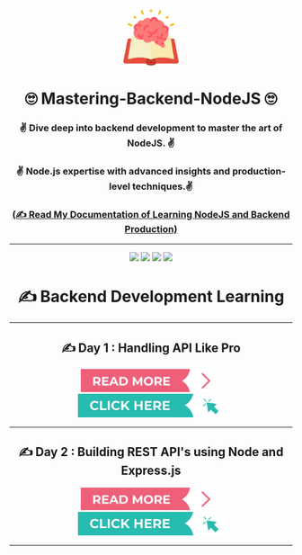 <div align = "center">
<img width=100 src="./Assets/node.png">

# 🙄 Mastering-Backend-NodeJS  🙄

###  ✌️ Dive deep into backend development to master the art of NodeJS. ✌️

###  ✌️ Node.js expertise with advanced insights and production-level techniques.✌️

### [**(✍️ Read My Documentation of Learning NodeJS and Backend Production)**](https://sumontas-organization.gitbook.io/mastering-backend-with-nodejs/)

<hr>

![](https://img.shields.io/badge/React-20232A?style=for-the-badge&logo=react&logoColor=61DAFd)
![](https://img.shields.io/badge/Node.js-43853D?style=for-the-badge&logo=node.js&logoColor=white)
![](https://img.shields.io/badge/JavaScript-F7DF1E?style=for-the-badge&logo=JavaScript&logoColor=white)
![](https://img.shields.io/badge/Express.js-404D59?style=for-the-badge)

# ✍️ Backend Development Learning

<hr>

## ✍️ Day 1 : Handling API Like Pro 

<a href="https://youtu.be/NxAwOjb_NlA"><img src="./Assets/readmore.jpg" width="250"></a>  <a href="https://github.com/Sumonta056/Mastering-Backend-NodeJS/commit/c9296c9852778e8546bfd21f5ee2385d0dd571c7"><img src="./Assets/click.jpg" width="260"></a>

<hr>

## ✍️ Day 2 : Building REST API's using Node and Express.js

<a href="https://youtu.be/NxAwOjb_NlA"><img src="./Assets/readmore.jpg" width="250"></a>  <a href="https://github.com/Sumonta056/Mastering-Backend-NodeJS/commit/c9296c9852778e8546bfd21f5ee2385d0dd571c7"><img src="./Assets/click.jpg" width="260"></a>

<hr>


</div>
